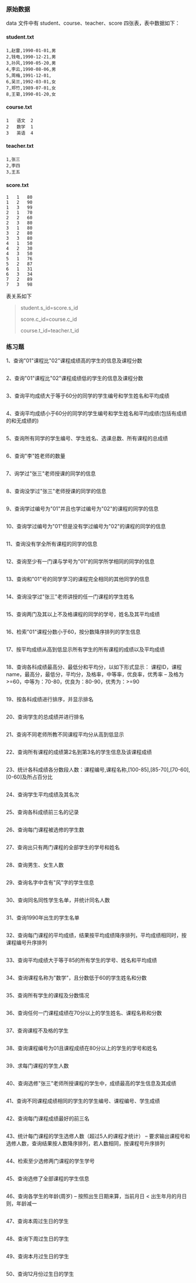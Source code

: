 ### 原始数据

data 文件中有 student、course、teacher、score 四张表，表中数据如下：

#### student.txt

```
1,赵雷,1990-01-01,男
2,钱电,1990-12-21,男
3,孙风,1990-05-20,男
4,李云,1990-08-06,男
5,周梅,1991-12-01,
6,吴兰,1992-03-01,女
7,郑竹,1989-07-01,女
8,王菊,1990-01-20,女
```

#### course.txt

```
1	语文	2
2	数学	1
3	英语	4
```

#### teacher.txt

```
1,张三
2,李四
3,王五
```

#### score.txt

```
1	1	80
1	2	90
1	3	99
2	1	70
2	2	60
2	3	80
3	1	80
3	2	80
3	3	80
4	1	50
4	2	30
4	3	50
5	1	76
5	2	87
6	1	31
6	3	34
7	2	89
7	3	98
```





表关系如下

> student.s_id=score.s_id
>
> score.c_id=course.c_id
>
> course.t_id=teacher.t_id

 

### 练习题

1、查询"01"课程比"02"课程成绩高的学生的信息及课程分数

```sql

```

2、查询"01"课程比"02"课程成绩低的学生的信息及课程分数

```sql

```

3、查询平均成绩大于等于60分的同学的学生编号和学生姓名和平均成绩

```sql

```

4、查询平均成绩小于60分的同学的学生编号和学生姓名和平均成绩(包括有成绩的和无成绩的)

```sql

```

5、查询所有同学的学生编号、学生姓名、选课总数、所有课程的总成绩

```sql

```

6、查询"李"姓老师的数量

```sql

```

7、询学过"张三"老师授课的同学的信息

```sql

```

8、查询没学过"张三"老师授课的同学的信息

```sql

```

9、查询学过编号为"01"并且也学过编号为"02"的课程的同学的信息

```sql

```

10、查询学过编号为"01"但是没有学过编号为"02"的课程的同学的信息

```sql

```

11、查询没有学全所有课程的同学的信息

```sql

```

12、查询至少有一门课与学号为"01"的同学所学相同的同学的信息

```sql

```

13、查询和"01"号的同学学习的课程完全相同的其他同学的信息

```sql

```

14、查询没学过"张三"老师讲授的任一门课程的学生姓名

```sql

```

15、查询两门及其以上不及格课程的同学的学号，姓名及其平均成绩

```sql

```

16、检索"01"课程分数小于60，按分数降序排列的学生信息

```sql

```

17、按平均成绩从高到低显示所有学生的所有课程的成绩以及平均成绩

```sql

```

18、查询各科成绩最高分、最低分和平均分，以如下形式显示：
课程ID，课程name，最高分，最低分，平均分，及格率，中等率，优良率，优秀率
– 及格为>=60，中等为：70-80，优良为：80-90，优秀为：>=90

```sql

```

19、按各科成绩进行排序，并显示排名

```sql

```

20、查询学生的总成绩并进行排名

```sql

```

21、查询不同老师所教不同课程平均分从高到低显示

```sql

```

22、查询所有课程的成绩第2名到第3名的学生信息及该课程成绩

```sql

```

23、统计各科成绩各分数段人数：课程编号,课程名称,[100-85],[85-70],[70-60],[0-60]及所占百分比

```sql

```

24、查询学生平均成绩及其名次

```sql

```

25、查询各科成绩前三名的记录

```sql

```

26、查询每门课程被选修的学生数

```sql

```

27、查询出只有两门课程的全部学生的学号和姓名

```sql

```

28、查询男生、女生人数

```sql

```

29、查询名字中含有"风"字的学生信息

```sql

```

30、查询同名同性学生名单，并统计同名人数

```sql

```

31、查询1990年出生的学生名单

```sql

```

32、查询每门课程的平均成绩，结果按平均成绩降序排列，平均成绩相同时，按课程编号升序排列

```sql

```

33、查询平均成绩大于等于85的所有学生的学号、姓名和平均成绩

```sql

```

34、查询课程名称为"数学"，且分数低于60的学生姓名和分数

```sql

```

35、查询所有学生的课程及分数情况

```sql

```

36、查询任何一门课程成绩在70分以上的学生姓名、课程名称和分数

```sql

```

37、查询课程不及格的学生

```sql

```

38、查询课程编号为01且课程成绩在80分以上的学生的学号和姓名

```sql

```

39、求每门课程的学生人数

```sql

```

40、查询选修"张三"老师所授课程的学生中，成绩最高的学生信息及其成绩

```sql

```

41、查询不同课程成绩相同的学生的学生编号、课程编号、学生成绩

```sql

```

42、查询每门课程成绩最好的前三名

```sql

```

43、统计每门课程的学生选修人数（超过5人的课程才统计）
– 要求输出课程号和选修人数，查询结果按人数降序排列，若人数相同，按课程号升序排列

```sql

```

44、检索至少选修两门课程的学生学号

```sql

```

45、查询选修了全部课程的学生信息

```sql

```

46、查询各学生的年龄(周岁)
– 按照出生日期来算，当前月日 < 出生年月的月日则，年龄减一

```sql

```

47、查询本周过生日的学生

```sql

```

48、查询下周过生日的学生

```sql

```

49、查询本月过生日的学生

```sql

```

50、查询12月份过生日的学生

```sql

```